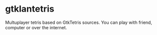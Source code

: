 gtklantetris
============

Multuplayer tetris based on GtkTetris sources.  You can play with friend, computer or over the internet.
